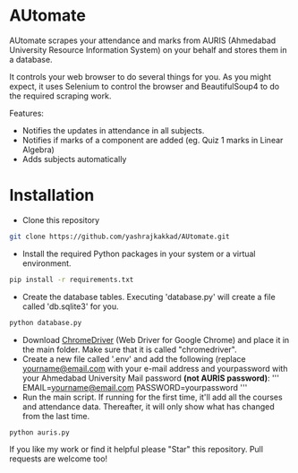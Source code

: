 # AUtomate

AUtomate scrapes your attendance and marks from AURIS (Ahmedabad University Resource Information System) on your behalf and stores them in a database. 

It controls your web browser to do several things for you. As you might expect, it uses Selenium to control the browser and BeautifulSoup4 to do the required scraping work.

Features:
  - Notifies the updates in attendance in all subjects.
  - Notifies if marks of a component are added (eg. Quiz 1 marks in Linear Algebra)
  - Adds subjects automatically


# Installation
  - Clone this repository
```sh
git clone https://github.com/yashrajkakkad/AUtomate.git
```
  - Install the required Python packages in your system or a virtual environment.
```sh
pip install -r requirements.txt
```
  - Create the database tables. Executing 'database.py' will create a file called 'db.sqlite3' for you.
```sh
python database.py
```
  - Download [ChromeDriver](https://chromedriver.chromium.org/downloads) (Web Driver for Google Chrome) and place it in the main folder. Make sure that it is called "chromedriver".
  - Create a new file called '.env' and add the following (replace yourname@email.com with your e-mail address and yourpassword with your Ahmedabad University Mail password **(not AURIS password)**:
'''
EMAIL=yourname@email.com
PASSWORD=yourpassword
'''
  - Run the main script. If running for the first time, it'll add all the courses and attendance data. Thereafter, it will only show what has changed from the last time.
```sh
python auris.py
```

If you like my work or find it helpful please "Star" this repository. Pull requests are welcome too!
